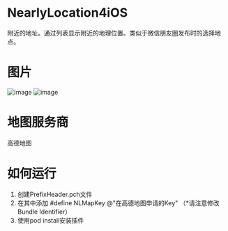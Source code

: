 # NearlyLocation4iOS
附近的地址。通过列表显示附近的地理位置。类似于微信朋友圈发布时的选择地点。

# 图片
![image](https://github.com/LunaGao/NearlyLocation4iOS/blob/master/1.gif)
![image](https://github.com/LunaGao/NearlyLocation4iOS/blob/master/2.gif)

# 地图服务商
高德地图

# 如何运行
1. 创建PrefixHeader.pch文件
2. 在其中添加 #define NLMapKey @"在高德地图申请的Key" （*请注意修改Bundle Identifier）
3. 使用pod install安装插件
